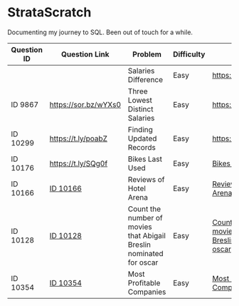 # StrataScratch

Documenting my journey to SQL. Been out of touch for a while.

|Question ID|Question Link | Problem | Difficulty | Solution|
|-----------|--------------|---------|------------|---------|
|||Salaries Difference| Easy |https://sor.bz/fzNO6|
|ID 9867|https://sor.bz/wYXs0|Three Lowest Distinct Salaries|Easy|https://sor.bz/NyWKX|
|ID 10299|https://t.ly/poabZ|Finding Updated Records|Easy|https://t.ly/SBRCZ|
|ID 10176 | https://t.ly/SQg0f|Bikes Last Used|Easy|[Bikes Last Used.sql](https://github.com/DigantaGhosh/StrataScratch/blob/main/Bikes%20Last%20Used.sql)|
|ID 10166|[ID 10166](https://platform.stratascratch.com/coding/10166-reviews-of-hotel-arena?code_type=1)|Reviews of Hotel Arena|Easy|[Reviews of Hotel Arena](https://github.com/DigantaGhosh/StrataScratch/blob/main/Reviews%20of%20Hotel%20Arena.sql)|
|ID 10128 | [ID 10128](https://platform.stratascratch.com/coding/10128-count-the-number-of-movies-that-abigail-breslin-nominated-for-oscar?code_type=1)|Count the number of movies that Abigail Breslin nominated for oscar|Easy|[Count the number of movies that Abigail Breslin nominated for oscar](https://github.com/DigantaGhosh/StrataScratch/blob/main/Count%20the%20number%20of%20movies%20that%20Abigail%20Breslin%20nominated%20for%20oscar.sql)|
|ID 10354|[ID 10354](https://platform.stratascratch.com/coding/10354-most-profitable-companies?code_type=1)|Most Profitable Companies|Easy|[Most Profitable Companies](https://github.com/DigantaGhosh/StrataScratch/blob/main/Most%20Profitable%20Companies.sql)|

